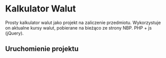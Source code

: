 # Kalkulator Walut
Prosty kalkulator walut jako projekt na zaliczenie przedmiotu. Wykorzystuje on aktualne kursy walut, pobierane na bieżąco ze strony NBP. PHP + js (jQuery). 

## Uruchomienie projektu 
